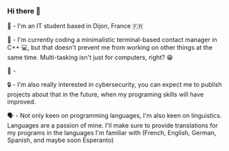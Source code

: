 ### Hi there 👋

🧑 - I'm an IT student based in Dijon, France 🇫🇷

🔨 - I'm currently coding a minimalistic terminal-based contact manager in C++ 💻, but that doesn't prevent me from working on other things at the same time.
Multi-tasking isn't just for computers, right? 😁

💾 - 

🔒 - I'm also really interested in cybersecurity, you can expect me to publish projects about that in the future, when my programing skills will have improved.

🗣️ - Not only keen on programming languages, I'm also keen on linguistics. Languages are a passion of mine. I'll make sure to provide translations for my programs in the languages I'm familiar with (French, English, German, Spanish, and maybe soon Esperanto)

<!--
**prankster42069/prankster42069** is a ✨ _special_ ✨ repository because its `README.md` (this file) appears on your GitHub profile.

Here are some ideas to get you started:

- 🔭 I’m currently working on ...
- 🌱 I’m currently learning ...
- 👯 I’m looking to collaborate on ...
- 🤔 I’m looking for help with ...
- 💬 Ask me about ...
- 📫 How to reach me: ...
- 😄 Pronouns: ...
- ⚡ Fun fact: ...
-->
